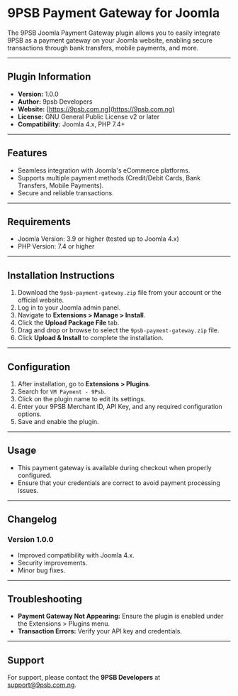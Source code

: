 # 9PSB Payment Gateway for Joomla
The 9PSB Joomla Payment Gateway plugin allows you to easily integrate 9PSB as a payment gateway on your Joomla website, enabling secure transactions through bank transfers, mobile payments, and more.

---

## Plugin Information
- **Version:** 1.0.0
- **Author:** 9psb Developers
- **Website:** [https://9psb.com.ng](https://9psb.com.ng)
- **License:** GNU General Public License v2 or later
- **Compatibility:** Joomla 4.x, PHP 7.4+

---

## Features
- Seamless integration with Joomla's eCommerce platforms.
- Supports multiple payment methods (Credit/Debit Cards, Bank Transfers, Mobile Payments).
- Secure and reliable transactions.

---

## Requirements
- Joomla Version: 3.9 or higher (tested up to Joomla 4.x)
- PHP Version: 7.4 or higher

---

## Installation Instructions
1. Download the `9psb-payment-gateway.zip` file from your account or the official website.
2. Log in to your Joomla admin panel.
3. Navigate to **Extensions > Manage > Install**.
4. Click the **Upload Package File** tab.
5. Drag and drop or browse to select the `9psb-payment-gateway.zip` file.
6. Click **Upload & Install** to complete the installation.

---

## Configuration
1. After installation, go to **Extensions > Plugins**.
2. Search for `VM Payment - 9Psb`.
3. Click on the plugin name to edit its settings.
4. Enter your 9PSB Merchant ID, API Key, and any required configuration options.
5. Save and enable the plugin.

---

## Usage
- This payment gateway is available during checkout when properly configured.
- Ensure that your credentials are correct to avoid payment processing issues.

---

## Changelog
### Version 1.0.0
- Improved compatibility with Joomla 4.x.
- Security improvements.
- Minor bug fixes.

---

## Troubleshooting
- **Payment Gateway Not Appearing:** Ensure the plugin is enabled under the Extensions > Plugins menu.
- **Transaction Errors:** Verify your API key and credentials.

---

## Support
For support, please contact the **9PSB Developers** at [support@9psb.com.ng](mailto:support@9psb.com.ng).
